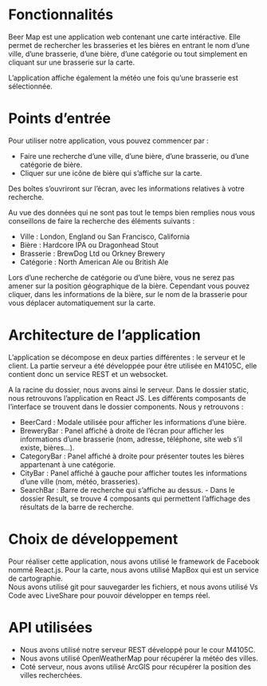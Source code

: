 
# Fonctionnalités

Beer Map est une application web contenant une carte intéractive. Elle permet de rechercher les brasseries et les bières en entrant le nom d’une ville, d’une brasserie, d’une bière, d’une catégorie ou tout simplement en cliquant sur une brasserie sur la carte.

L’application affiche également la météo une fois qu’une brasserie est sélectionnée. 

# Points d’entrée

Pour utiliser notre application, vous pouvez commencer par :
- Faire une recherche d’une ville, d’une bière, d’une brasserie, ou d’une catégorie de bière. 
- Cliquer sur une icône de bière qui s’affiche sur la carte.

Des boîtes s’ouvriront sur l’écran, avec les informations relatives à votre recherche.

Au vue des données qui ne sont pas tout le temps bien remplies nous vous conseillons de faire la recherche des éléments suivants :

- Ville : London, England ou San Francisco, California
- Bière : Hardcore IPA ou Dragonhead Stout
- Brasserie : BrewDog Ltd ou Orkney Brewery
- Catégorie : North American Ale ou British Ale

Lors d’une recherche de catégorie ou d’une bière, vous ne serez pas amener sur la position géographique de la bière. Cependant vous pouvez cliquer, dans les informations de la bière, sur le nom de la brasserie pour vous déplacer automatiquement sur la carte.

# Architecture de l’application

L’application se décompose en deux parties différentes : le serveur et le client. La partie serveur a été développée pour être utilisée en M4105C, elle contient donc un service REST et un websocket.

A la racine du dossier, nous avons ainsi le serveur. Dans le dossier static, nous retrouvons l’application en React JS. Les différents composants de l’interface se trouvent dans le dossier components. Nous y retrouvons :

- BeerCard : Modale utilisée pour afficher les informations d’une bière.
- BreweryBar : Panel affiché à droite de l’écran pour afficher les informations d’une brasserie (nom, adresse, téléphone, site web s’il existe, bières...).
- CategoryBar : Panel affiché à droite pour présenter toutes les bières appartenant à une catégorie.
- CityBar : Panel affiché à gauche pour afficher toutes les informations d’une ville (nom, météo, brasseries).
- SearchBar : Barre de recherche qui s’affiche au dessus. - Dans le dossier Result, se trouve 4 composants qui permettent l’affichage des résultats de la barre de recherche.


# Choix de développement

Pour réaliser cette application, nous avons utilisé le framework de Facebook nommé React.js. Pour la carte, nous avons utilisé MapBox qui est un service de cartographie.<br>
Nous avons utilisé git pour sauvegarder les fichiers, et nous avons utilisé Vs Code avec LiveShare pour pouvoir développer en temps réel.

# API utilisées 
- Nous avons utilisé notre serveur REST développé pour le cour M4105C.
- Nous avons utilisé OpenWeatherMap pour récupérer la météo des villes.
- Coté serveur, nous avons utilisé ArcGIS pour récupérer la position des villes recherchées.